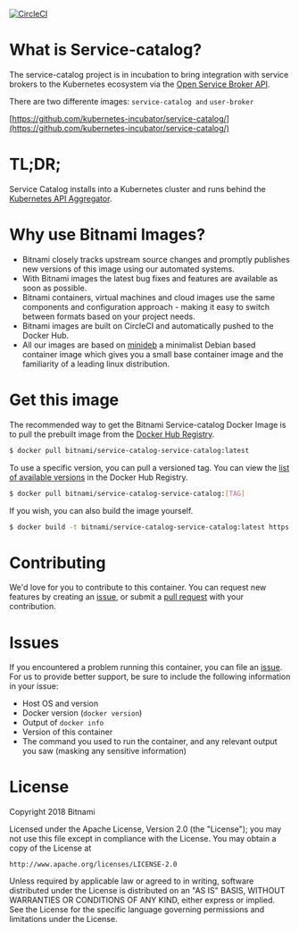 [![CircleCI](https://circleci.com/gh/bitnami/bitnami-docker-service-catalog-service-catalog/tree/master.svg?style=shield)](https://circleci.com/gh/bitnami/bitnami-docker-service-catalog-service-catalog/tree/master)

# What is Service-catalog?

The service-catalog project is in incubation to bring integration with service
brokers to the Kubernetes ecosystem via the [Open Service Broker API](https://github.com/openservicebrokerapi/servicebroker).

There are two differente images: `service-catalog and` `user-broker`

[https://github.com/kubernetes-incubator/service-catalog/](https://github.com/kubernetes-incubator/service-catalog/)

# TL;DR;

Service Catalog installs into a Kubernetes cluster and runs behind the
[Kubernetes API Aggregator](https://kubernetes.io/docs/concepts/api-extension/apiserver-aggregation/).

# Why use Bitnami Images?

* Bitnami closely tracks upstream source changes and promptly publishes new versions of this image using our automated systems.
* With Bitnami images the latest bug fixes and features are available as soon as possible.
* Bitnami containers, virtual machines and cloud images use the same components and configuration approach - making it easy to switch between formats based on your project needs.
* Bitnami images are built on CircleCI and automatically pushed to the Docker Hub.
* All our images are based on [minideb](https://github.com/bitnami/minideb) a minimalist Debian based container image which gives you a small base container image and the familiarity of a leading linux distribution.

# Get this image

The recommended way to get the Bitnami Service-catalog Docker Image is to pull the prebuilt image from the [Docker Hub Registry](https://hub.docker.com/r/bitnami/service-catalog-service-catalog).

```bash
$ docker pull bitnami/service-catalog-service-catalog:latest
```

To use a specific version, you can pull a versioned tag. You can view the [list of available versions](https://hub.docker.com/r/bitnami/service-catalog-service-catalog/tags/) in the Docker Hub Registry.

```bash
$ docker pull bitnami/service-catalog-service-catalog:[TAG]
```

If you wish, you can also build the image yourself.

```bash
$ docker build -t bitnami/service-catalog-service-catalog:latest https://github.com/bitnami/bitnami-docker-service-catalog-service-catalog.git
```
# Contributing

We'd love for you to contribute to this container. You can request new features by creating an [issue](https://github.com/bitnami/bitnami-docker-service-catalog-service-catalog/issues), or submit a [pull request](https://github.com/bitnami/bitnami-docker-service-catalog-service-catalog/pulls) with your contribution.

# Issues

If you encountered a problem running this container, you can file an [issue](https://github.com/bitnami/bitnami-docker-service-catalog-service-catalog/issues). For us to provide better support, be sure to include the following information in your issue:

- Host OS and version
- Docker version (`docker version`)
- Output of `docker info`
- Version of this container
- The command you used to run the container, and any relevant output you saw (masking any sensitive information)

# License
Copyright 2018 Bitnami

Licensed under the Apache License, Version 2.0 (the "License");
you may not use this file except in compliance with the License.
You may obtain a copy of the License at

    http://www.apache.org/licenses/LICENSE-2.0

Unless required by applicable law or agreed to in writing, software
distributed under the License is distributed on an "AS IS" BASIS,
WITHOUT WARRANTIES OR CONDITIONS OF ANY KIND, either express or implied.
See the License for the specific language governing permissions and
limitations under the License.
